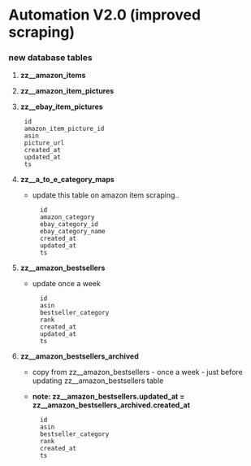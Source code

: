 # Automation V2.0 (improved scraping)

### new database tables

1. **zz\_\_amazon\_items**

1. **zz\_\_amazon\_item\_pictures**

1. **zz\_\_ebay\_item\_pictures**

		id
		amazon_item_picture_id
		asin
		picture_url
		created_at
		updated_at
		ts

1. **zz\_\_a\_to\_e\_category\_maps**
	- update this table on amazon item scraping..

			id
			amazon_category
			ebay_category_id
			ebay_category_name
			created_at
			updated_at
			ts

1. **zz\_\_amazon\_bestsellers**
	- update once a week
 
			id
			asin
			bestseller_category
			rank
			created_at
			updated_at
			ts

1. **zz\_\_amazon\_bestsellers_archived**
	- copy from zz\_\_amazon\_bestsellers - once a week - just before updating zz\_\_amazon\_bestsellers table 
	- **note: zz\_\_amazon\_bestsellers.updated\_at = zz\_\_amazon\_bestsellers_archived.created\_at**

			id
			asin
			bestseller_category
			rank
			created_at
			ts

